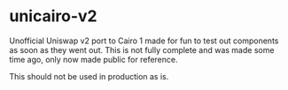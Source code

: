# unicairo-v2

Unofficial Uniswap v2 port to Cairo 1 made for fun to test out components as
soon as they went out. This is not fully complete and was made some time ago,
only now made public for reference.

This should not be used in production as is.
